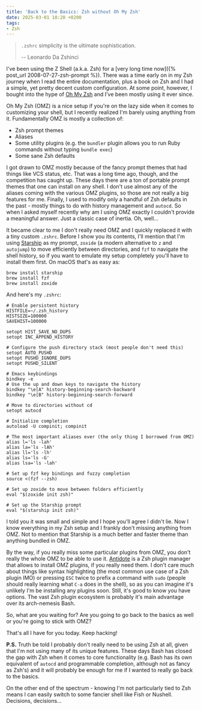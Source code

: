 ```yaml
---
title: 'Back to the Basics: Zsh without Oh My Zsh'
date: 2025-03-01 18:20 +0200
tags:
- Zsh
---
```


> `.zshrc` simplicity is the ultimate sophistication.
>
> -- Leonardo Da Zshinci

I've been using the Z Shell (a.k.a. Zsh) for a [very long time now]({% post_url
2008-07-27-zsh-prompt %}).  There was a time early on in my Zsh journey when I
read the entire documentation, plus a book on Zsh and I had a simple, yet pretty
decent custom configuration. At some point, however, I bought into the hype
of [Oh My Zsh](https://ohmyz.sh/) and I've been mostly using it ever since.

Oh My Zsh (OMZ) is a nice setup if you're on the lazy side when it comes to
customizing your shell, but I recently realized I'm barely using anything from
it. Fundamentally OMZ is mostly a collection of:

- Zsh prompt themes
- Aliases
- Some utility plugins (e.g. the `bundler` plugin allows you to run Ruby commands without
typing `bundle exec`)
- Some sane Zsh defaults

I got drawn to OMZ mostly because of the fancy prompt themes that had things
like VCS status, etc.  That was a long time ago, though, and the competition has
caught up.  These days there are a ton of portable prompt themes that one can
install on any shell.  I don't use almost any of the aliases coming with the
various OMZ plugins, so those are not really a big features for me.  Finally, I
used to modify only a handful of Zsh defaults in the past - mostly things to do
with history management and `autocd`. So when I asked myself recently why am I
using OMZ exactly I couldn't provide a meaningful answer. Just a classic case
of inertia. Oh, well...

It became clear to me I don't really need OMZ and I quickly replaced it with a
tiny custom `.zshrc`.  Before I show you its contents, I'll mention that I'm
using [Starship](https://starship.rs/) as my prompt, `zoxide` (a modern
alternative to `z` and `autojump`) to move efficiently between directories, and
`fzf` to navigate the shell history, so if you want to emulate my setup
completely you'll have to install them first. On macOS that's as easy as:

``` shell
brew install starship
brew install fzf
brew install zoxide
```

And here's my `.zshrc`:

``` shell
# Enable persistent history
HISTFILE=~/.zsh_history
HISTSIZE=100000
SAVEHIST=100000

setopt HIST_SAVE_NO_DUPS
setopt INC_APPEND_HISTORY

# Configure the push directory stack (most people don't need this)
setopt AUTO_PUSHD
setopt PUSHD_IGNORE_DUPS
setopt PUSHD_SILENT

# Emacs keybindings
bindkey -e
# Use the up and down keys to navigate the history
bindkey "\e[A" history-beginning-search-backward
bindkey "\e[B" history-beginning-search-forward

# Move to directories without cd
setopt autocd

# Initialize completion
autoload -U compinit; compinit

# The most important aliases ever (the only thing I borrowed from OMZ)
alias l='ls -lah'
alias la='ls -lAh'
alias ll='ls -lh'
alias ls='ls -G'
alias lsa='ls -lah'

# Set up fzf key bindings and fuzzy completion
source <(fzf --zsh)

# Set up zoxide to move between folders efficiently
eval "$(zoxide init zsh)"

# Set up the Starship prompt
eval "$(starship init zsh)"
```

I told you it was small and simple and I hope you'll agree I didn't lie.
Now I know everything in my Zsh setup and I frankly don't missing anything from OMZ.
Not to mention that Starship is a much better and faster theme than anything bundled in OMZ.

By the way, if you really miss some particular plugins from OMZ, you don't
really the whole OMZ to be able to use it. [Antidote](https://antidote.sh/) is a
Zsh plugin manager that allows to install OMZ plugins, if you really need
them. I don't care much about things like syntax highlighting (the most common
use case of a Zsh plugin IMO) or pressing `ESC` twice to prefix a command with
`sudo` (people should really learning what `C-a` does in the shell), so as you can
imagine it's unlikely I'm be installing any plugins soon. Still, it's good to know
you have options. The vast Zsh plugin ecosystem is probably it's main advantage over
its arch-nemesis Bash.

So, what are you waiting for? Are you going to go back to the basics as well or you're going to
stick with OMZ?

That's all I have for you today. Keep hacking!

**P.S.** Truth be told I probably don't really need to be using Zsh at all, given that I'm not
using many of its unique features. These days Bash has closed the gap with Zsh when it comes to
core functionality (e.g. Bash has its own equivalent of `autocd` and programmable completion, although
not as fancy as Zsh's) and it will probably be enough for me if I wanted to really go back to the basics.

On the other end of the spectrum - knowing I'm not particularly tied to Zsh means I can easily switch
to some fancier shell like Fish or Nushell. Decisions, decisions...
